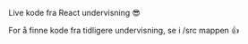 Live kode fra React undervisning 😎

For å finne kode fra tidligere undervisning, se i /src mappen 👍
